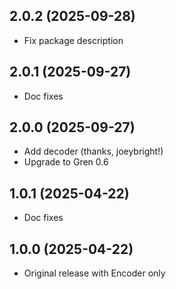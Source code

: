 ## 2.0.2 (2025-09-28)

* Fix package description

## 2.0.1 (2025-09-27)

* Doc fixes

## 2.0.0 (2025-09-27)

* Add decoder (thanks, joeybright!)
* Upgrade to Gren 0.6

## 1.0.1 (2025-04-22)

* Doc fixes

## 1.0.0 (2025-04-22)

* Original release with Encoder only
